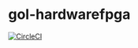 # gol-hardwarefpga

[![CircleCI](https://circleci.com/gh/luckyganesh/gol-hardwarefpga.svg?style=svg)](https://circleci.com/gh/luckyganesh/gol-hardwarefpga)
